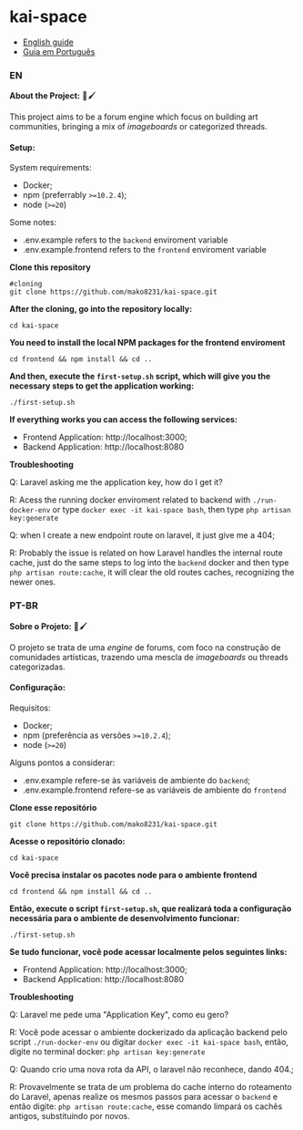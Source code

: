 # kai-space

- [English guide](#en)
- [Guia em Português](#pt-br)

### EN

**About the Project:** 📔🖌️

This project aims to be a forum engine which focus on building art communities, bringing a mix of *imageboards* or categorized threads.

#### Setup: 
System requirements:
- Docker;
- npm (preferrably `>=10.2.4`);
- node (`>=20`)

Some notes:
- .env.example refers to the `backend` enviroment variable
- .env.example.frontend refers to the `frontend` enviroment variable


**Clone this repository**

```
#cloning 
git clone https://github.com/mako8231/kai-space.git
```

**After the cloning, go into the repository locally:**

```
cd kai-space
```

**You need to install the local NPM packages for the frontend enviroment**

```
cd frontend && npm install && cd ..
```

**And then, execute the `first-setup.sh` script, which will give you the necessary steps to get the application working:**

```
./first-setup.sh
```

**If everything works you can access the following services:**
- Frontend Application: http://localhost:3000;
- Backend Application: http://localhost:8080

**Troubleshooting**

Q: Laravel asking me the application key, how do I get it? 

R: Acess the running docker enviroment related to backend with `./run-docker-env` or type `docker exec -it kai-space bash`, then type `php artisan key:generate`  

Q: when I create a new endpoint route on laravel, it just give me a 404;

R: Probably the issue is related on how Laravel handles the internal route cache, just do the same steps to log into the `backend` docker and then type `php artisan route:cache`, it will clear the old routes caches, recognizing the newer ones.


### PT-BR

**Sobre o Projeto:** 📔🖌️

O projeto se trata de uma *engine* de forums, com foco na construção de comunidades artísticas, trazendo uma mescla de *imageboards* ou threads categorizadas.

#### Configuração: 
Requisitos:
- Docker;
- npm (preferência as versões `>=10.2.4`);
- node (`>=20`)

Alguns pontos a considerar:
- .env.example refere-se às variáveis de ambiente do `backend`;
- .env.example.frontend refere-se as variáveis de ambiente do `frontend`


**Clone esse repositório**

```
git clone https://github.com/mako8231/kai-space.git
```

**Acesse o repositório clonado:**

```
cd kai-space
```

**Você precisa instalar os pacotes node para o ambiente frontend**

```
cd frontend && npm install && cd ..
```

**Então, execute o script `first-setup.sh`, que realizará toda a configuração necessária para o ambiente de desenvolvimento funcionar:**

```
./first-setup.sh
```

**Se tudo funcionar, você pode acessar localmente pelos seguintes links:**
- Frontend Application: http://localhost:3000;
- Backend Application: http://localhost:8080

**Troubleshooting**

Q: Laravel me pede uma "Application Key", como eu gero? 

R: Você pode acessar o ambiente dockerizado da aplicação backend pelo script `./run-docker-env` ou digitar `docker exec -it kai-space bash`, então, digite no terminal docker: `php artisan key:generate`  

Q: Quando crio uma nova rota da API, o laravel não reconhece, dando 404.;

R: Provavelmente se trata de um problema do cache interno do roteamento do Laravel, apenas realize os mesmos passos para acessar o `backend` e então digite: `php artisan route:cache`, esse comando limpará os cachês antigos, substituindo por novos.



